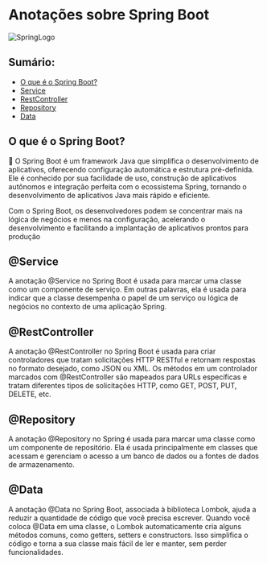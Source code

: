 # Anotações sobre Spring Boot

![SpringLogo](https://miro.medium.com/v2/resize:fit:600/1*ljHUhFnaBissdRBe7DIo6g.png)

## Sumário:
- [O que é o Spring Boot?](#resumo)
- [Service](#service)
- [RestController](#restcontroller)
- [Repository](#repository)
- [Data](#data)



<a name="resumo"></a>
## O que é o Spring Boot?

:pushpin:	O Spring Boot é um framework Java que simplifica o desenvolvimento de aplicativos, oferecendo configuração automática e estrutura pré-definida. Ele é conhecido por sua facilidade de uso, construção de aplicativos autônomos e integração perfeita com o ecossistema Spring, tornando o desenvolvimento de aplicativos Java mais rápido e eficiente. 

Com o Spring Boot, os desenvolvedores podem se concentrar mais na lógica de negócios e menos na configuração, acelerando o desenvolvimento e facilitando a implantação de aplicativos prontos para produção

<a name="service"></a>
## @Service

A anotação @Service no Spring Boot é usada para marcar uma classe como um componente de serviço. Em outras palavras, ela é usada para indicar que a classe desempenha o papel de um serviço ou lógica de negócios no contexto de uma aplicação Spring. 



<a name="restcontroller"></a>
## @RestController 

A anotação @RestController no Spring Boot é usada para criar controladores que tratam solicitações HTTP RESTful e retornam respostas no formato desejado, como JSON ou XML. Os métodos em um controlador marcados com @RestController são mapeados para URLs específicas e tratam diferentes tipos de solicitações HTTP, como GET, POST, PUT, DELETE, etc.



<a name="repository"></a>
## @Repository 

A anotação @Repository no Spring é usada para marcar uma classe como um componente de repositório. Ela é usada principalmente em classes que acessam e gerenciam o acesso a um banco de dados ou a fontes de dados de armazenamento. 



<a name="data"></a>
## @Data 

A anotação @Data no Spring Boot, associada à biblioteca Lombok, ajuda a reduzir a quantidade de código que você precisa escrever. Quando você coloca @Data em uma classe, o Lombok automaticamente cria alguns métodos comuns, como getters, setters e constructors. Isso simplifica o código e torna a sua classe mais fácil de ler e manter, sem perder funcionalidades. 

